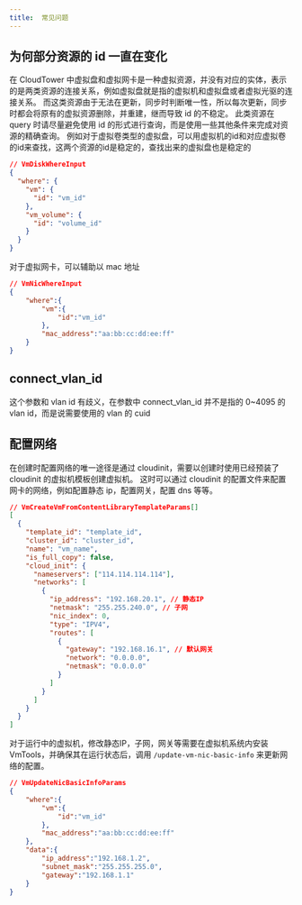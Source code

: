 ```yaml
---
title:  常见问题
---
```

## 为何部分资源的 id 一直在变化

在 CloudTower 中虚拟盘和虚拟网卡是一种虚拟资源，并没有对应的实体，表示的是两类资源的连接关系，例如虚拟盘就是指的虚拟机和虚拟盘或者虚拟光驱的连接关系。
而这类资源由于无法在更新，同步时判断唯一性，所以每次更新，同步时都会将原有的虚拟资源删除，并重建，继而导致 id 的不稳定。
此类资源在 query 时请尽量避免使用 id 的形式进行查询，而是使用一些其他条件来完成对资源的精确查询。
例如对于虚拟卷类型的虚拟盘，可以用虚拟机的id和对应虚拟卷的id来查找，这两个资源的id是稳定的，查找出来的虚拟盘也是稳定的

```json
// VmDiskWhereInput
{
  "where": {
    "vm": {
      "id": "vm_id"
    },
    "vm_volume": {
      "id": "volume_id"
    }
  }
}
```

对于虚拟网卡，可以辅助以 mac 地址
```json
// VmNicWhereInput
{
    "where":{
        "vm":{
            "id":"vm_id"
        },
        "mac_address":"aa:bb:cc:dd:ee:ff"
    }
}
```

## connect_vlan_id

这个参数和 vlan id 有歧义，在参数中 connect_vlan_id 并不是指的 0~4095 的vlan id，而是说需要使用的 vlan 的 cuid

## 配置网络

在创建时配置网络的唯一途径是通过 cloudinit，需要以创建时使用已经预装了 cloudinit 的虚拟机模板创建虚拟机。
这时可以通过 cloudinit 的配置文件来配置网卡的网络，例如配置静态 ip，配置网关，配置 dns 等等。
```json
// VmCreateVmFromContentLibraryTemplateParams[]
[
  {
    "template_id": "template_id",
    "cluster_id": "cluster_id",
    "name": "vm_name",
    "is_full_copy": false,
    "cloud_init": {
      "nameservers": ["114.114.114.114"],
      "networks": [
        {
          "ip_address": "192.168.20.1", // 静态IP
          "netmask": "255.255.240.0", // 子网
          "nic_index": 0, 
          "type": "IPV4",
          "routes": [
            {
              "gateway": "192.168.16.1", // 默认网关
              "network": "0.0.0.0",
              "netmask": "0.0.0.0"
            }
          ]
        }
      ]
    }
  }
]

```
对于运行中的虚拟机，修改静态IP，子网，网关等需要在虚拟机系统内安装 VmTools，并确保其在运行状态后，调用 `/update-vm-nic-basic-info` 来更新网络的配置。
```json
// VmUpdateNicBasicInfoParams
{
    "where":{
        "vm":{
            "id":"vm_id"
        },
        "mac_address":"aa:bb:cc:dd:ee:ff"
    },
    "data":{
        "ip_address":"192.168.1.2",
        "subnet_mask":"255.255.255.0",
        "gateway":"192.168.1.1"
    }
}